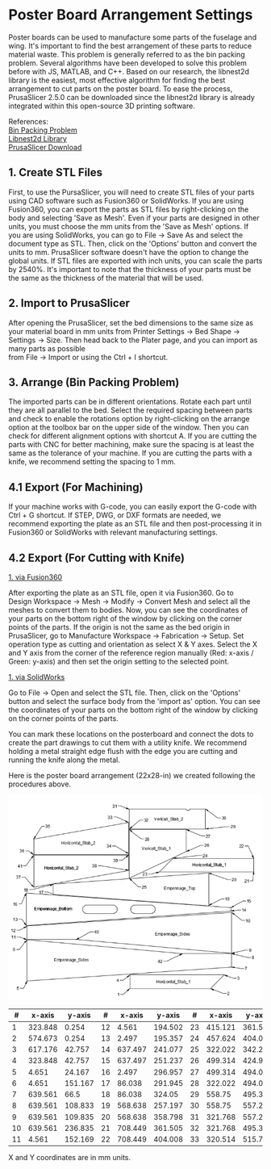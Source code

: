 # Poster Board Arrangement Settings  
Poster boards can be used to manufacture some parts of the fuselage and wing. It's important to find the best arrangement of these parts to reduce material waste. This problem is generally referred to as the bin packing problem. Several algorithms have been developed to solve this problem before with JS, MATLAB, and C++. Based on our research, the libnest2d library is the easiest, most effective algorithm for finding the best arrangement to cut parts on the poster board. To ease the process, PrusaSlicer 2.5.0 can be downloaded since the libnest2d library is already integrated within this open-source 3D printing software.  
 
References:<br> 
[Bin Packing Problem](https://en.wikipedia.org/wiki/Bin_packing_problem)<br>
[Libnest2d Library](https://github.com/tamasmeszaros/libnest2d)<br>
[PrusaSlicer Download](https://www.prusa3d.com/page/prusaslicer_424/)
 
## 1. Create STL Files 
First, to use the PursaSlicer, you will need to create STL files of your parts using CAD software such as Fusion360 or SolidWorks. If you are using Fusion360, you can export the parts as STL files by right-clicking on the body and selecting 'Save as Mesh'. Even if your parts are designed in other units, you must choose the mm units from the 'Save as Mesh' options. If you are using SolidWorks, you can go to File -> Save As and select the document type as STL. Then, click on the 'Options' button and convert the units to mm. PrusaSlicer software doesn't have the option to change the global units. If STL files are exported with inch units, you can scale the parts by 2540%. It's important to note that the thickness of your parts must be the same as the thickness of the material that will be used.  
 
## 2. Import to PrusaSlicer 
After opening the PrusaSlicer, set the bed dimensions to the same size as your material board in mm units from Printer Settings -> Bed Shape -> Settings -> Size. Then head back to the Plater page, and you can import as many parts as possible  
from File -> Import or using the Ctrl + I shortcut. 
 
## 3. Arrange (Bin Packing Problem) 
The imported parts can be in different orientations. Rotate each part until they are all parallel to the bed. Select the required spacing between parts and check to enable the rotations option by right-clicking on the arrange option at the toolbox bar on the upper side of the window. Then you can check for different alignment options with shortcut A. If you are cutting the parts with CNC for better machining, make sure the spacing is at least the same as the tolerance of your machine. If you are cutting the parts with a knife, we recommend setting the spacing to 1 mm.   
 
## 4.1 Export (For Machining) 
If your machine works with G-code, you can easily export the G-code with Ctrl + G shortcut. If STEP, DWG, or DXF formats are needed, we recommend exporting the plate as an STL file and then post-processing it in Fusion360 or SolidWorks with relevant manufacturing settings. 
 
## 4.2 Export (For Cutting with Knife) 
 
<u>1. via Fusion360</u>
 
After exporting the plate as an STL file, open it via Fusion360. Go to  
Design Workspace -> Mesh -> Modify -> Convert Mesh and select all the meshes to convert them to bodies. Now, you can see the coordinates of your parts on the bottom right of the window by clicking on the corner points of the parts. If the origin is not the same as the bed origin in PrusaSlicer, go to Manufacture Workspace -> Fabrication -> Setup. Set operation type as cutting and orientation as select X & Y axes. Select the X and Y axis from the corner of the reference region manually (Red: x-axis / Green: y-axis) and then set the origin setting to the selected point. 
 
<u>1. via SolidWorks</u>

Go to File -> Open and select the STL file. Then, click on the 'Options' button and select the surface body from the 'import as' option. You can see the coordinates of your parts on the bottom right of the window by clicking on the corner points of the parts.  
 
You can mark these locations on the posterboard and connect the dots to create the part drawings to cut them with a utility knife. We recommend holding a metal straight edge flush with the edge you are cutting and running the knife along the metal.  

Here is the poster board arrangement (22x28-in) we created following the procedures above.


![Poster Board](docs/Manufacturing/posterboard.png)


| #        | x-axis   | y-axis   | #        | x-axis   | y-axis   | #        | x-axis   | y-axis   | #         | x-axis    | y-axis    |
|----------|----------|----------|----------|----------|----------|----------|----------|----------|-----------|-----------|-----------|
| 1        | 323.848  | 0.254    | 12       | 4.561    | 194.502  | 23       | 415.121  | 361.505  | 34        | 320.514   | 415.991   |
| 2        | 574.673  | 0.254    | 13       | 2.497    | 195.357  | 24       | 457.624  | 404.008  | 35        | 25.747    | 463.784   |
| 3        | 617.176  | 42.757   | 14       | 637.497  | 241.077  | 25       | 322.022  | 342.299  | 36        | 25.747    | 415.991   |
| 4        | 323.848  | 42.757   | 15       | 637.497  | 251.237  | 26       | 499.314  | 424.971  | 37        | 25.747    | 314.709   |
| 5        | 4.651    | 24.167   | 16       | 2.497    | 296.957  | 27       | 499.314  | 494.046  | 38        | 320.514   | 366.69    |
| 6        | 4.651    | 151.167  | 17       | 86.038   | 291.945  | 28       | 322.022  | 494.046  | 39        | 320.514   | 414.483   |
| 7        | 639.561  | 66.5     | 18       | 86.038   | 324.05   | 29       | 558.75   | 495.3    | 40        | 156.961   | 152.169   |
| 8        | 639.561  | 108.833  | 19       | 568.638  | 257.197  | 30       | 558.75   | 557.213  | 41        | 25.747    | 414.483   |
| 9        | 639.561  | 109.835  | 20       | 568.638  | 358.798  | 31       | 321.768  | 557.213  | 42        | 487.161   | 108.833   |
| 10       | 639.561  | 236.835  | 21       | 708.449  | 361.505  | 32       | 321.768  | 495.3    | 43        |           |           |
| 11       | 4.561    | 152.169  | 22       | 708.449  | 404.008  | 33       | 320.514  | 515.764  | 44        |           |           |

X and Y coordinates are in mm units.